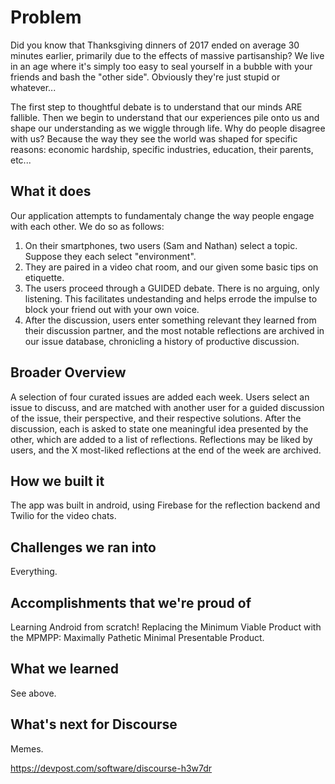 # Problem
Did you know that Thanksgiving dinners of 2017 ended on average 30 minutes earlier, primarily due to the effects of massive partisanship?  We live in an age where it's simply too easy to seal yourself in a bubble with your friends and bash the "other side".  Obviously they're just stupid or whatever...

The first step to thoughtful debate is to understand that our minds ARE fallible.  Then we begin to understand that our experiences pile onto us and shape our understanding as we wiggle through life.  Why do people disagree with us?  Because the way they see the world was shaped for specific reasons: economic hardship, specific industries, education, their parents, etc...

## What it does
Our application attempts to fundamentaly change the way people engage with each other.  We do so as follows:

1. On their smartphones, two users (Sam and Nathan) select a topic.  Suppose they each select "environment".
2. They are paired in a video chat room, and our given some basic tips on etiquette.
3. The users proceed through a GUIDED debate.  There is no arguing, only listening.  This facilitates undestanding and helps errode the impulse to block your friend out with your own voice.
6. After the discussion, users enter something relevant they learned from their discussion partner, and the most notable reflections are archived in our issue database, chronicling a history of productive discussion.


## Broader Overview
A selection of four curated issues are added each week. Users select an issue to discuss, and are matched with another user for a guided discussion of the issue, their perspective, and their respective solutions. After the discussion, each is asked to state one meaningful idea presented by the other, which are added to a list of reflections. Reflections may be liked by users, and the X most-liked reflections at the end of the week are archived.

## How we built it
The app was built in android, using Firebase for the reflection backend and Twilio for the video chats.
## Challenges we ran into
Everything.

## Accomplishments that we're proud of
Learning Android from scratch!
Replacing the Minimum Viable Product with the MPMPP: Maximally Pathetic Minimal Presentable Product.

## What we learned
See above.

## What's next for Discourse
Memes.

https://devpost.com/software/discourse-h3w7dr
